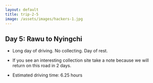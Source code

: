 ```yaml
---
layout: default
title: trip-2-5
image: /assets/images/hackers-1.jpg
---
```



## Day 5: Rawu to Nyingchi

- Long day of driving. No collecting. Day of rest. 

- If you see an interesting collection site take a note because we will return on this road in 2 days.

- Estimated driving time: 6.25 hours

